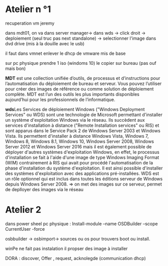 # Atelier n °1

recuperation vm jeremy

dans mdt01, on va dans server manager-> dans wds -> click droit -> deploiement (seul truc pas next standalone) -> selectionner l'image dans dvd drive (mis à la douille avec le usb)

il faut dans vmnet enlever le dhcp de vmware mis de base

sur pc physique prendre 1 iso (windoms 10) le copier sur bureau (pas ouf mais bon) 

**MDT** est une collection unifiée d’outils, de processus et d’instructions pour l’automatisation du déploiement de bureau et serveur. Vous pouvez l’utiliser pour créer des images de référence ou comme solution de déploiement complète. MDT est l’un des outils les plus importants disponibles aujourd’hui pour les professionnels de l’informatique.

**wds**Les Services de déploiement Windows ("Windows Deployment Services" ou WDS) sont une technologie de Microsoft permettant d'installer un système d'exploitation Windows via le réseau. Ils succèdent aux services d'installation à distance ("Remote Installation services" ou RIS) et sont apparus dans le Service Pack 2 de Windows Server 2003 et Windows Vista. Ils permettent d'installer à distance Windows Vista, Windows 7, Windows 8, Windows 8.1, Windows 10, Windows Server 2008, Windows Server 2012 et Windows Server 2016 mais il est également possible de déployer d'autres systèmes d'exploitation Windows, en effet, le processus d'installation se fait à l'aide d'une image de type Windows Imaging Format (WIM) contrairement à RIS qui avait pour procédé l'automatisation de la phase d'installation du système d'exploitation. Il est ainsi possible d'installer des systèmes d'exploitation avec des applications pré-installées. WDS est un rôle optionnel qui est inclus dans toutes les éditions serveur de Windows depuis Windows Server 2008.
=> on met des images sur ce serveur, permet de deplloyer des images via le réseau


# Atelier 2

dans power sheel pc physique : Install-module –name OSDBuilder –scope CurrentUser -force


osbbuilder -> osbimport-> sources ou os pour trouvers boot ou install.




winPe ne fait pas instalation il propser des image à installer


DORA : discover, Offer , request, acknolegde (communication dhcp)
